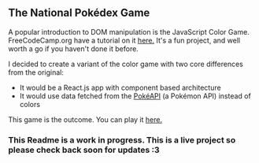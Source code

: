 ## The National Pokédex Game

A popular introduction to DOM manipulation is the JavaScript Color Game. FreeCodeCamp.org have a tutorial on it [here.](https://www.freecodecamp.org/news/learn-how-to-manipulate-the-dom-by-building-a-simple-javascript-color-game-1a3aec1d109a/) It's a fun project, and well worth a go if you haven't done it before.

I decided to create a variant of the color game with two core differences from the original:
- It would be a React.js app with component based architecture 
- It would use data fetched from the [PokéAPI](https://pokeapi.co/) (a Pokémon API) instead of colors

This game is the outcome. You can play it [here.](https://gummicode.github.io/national-pokedex-game/)


### This Readme is a work in progress. This is a live project so please check back soon for updates :3
